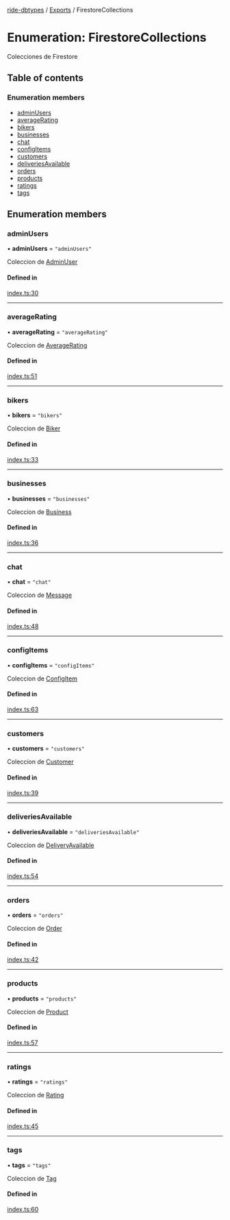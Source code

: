 [ride-dbtypes](../README.md) / [Exports](../modules.md) / FirestoreCollections

# Enumeration: FirestoreCollections

Colecciones de Firestore

## Table of contents

### Enumeration members

- [adminUsers](FirestoreCollections.md#adminusers)
- [averageRating](FirestoreCollections.md#averagerating)
- [bikers](FirestoreCollections.md#bikers)
- [businesses](FirestoreCollections.md#businesses)
- [chat](FirestoreCollections.md#chat)
- [configItems](FirestoreCollections.md#configitems)
- [customers](FirestoreCollections.md#customers)
- [deliveriesAvailable](FirestoreCollections.md#deliveriesavailable)
- [orders](FirestoreCollections.md#orders)
- [products](FirestoreCollections.md#products)
- [ratings](FirestoreCollections.md#ratings)
- [tags](FirestoreCollections.md#tags)

## Enumeration members

### adminUsers

• **adminUsers** = `"adminUsers"`

Coleccion de [AdminUser](../interfaces/AdminUser.md)

#### Defined in

[index.ts:30](https://github.com/gatitolabs/ride-dbtypes/blob/9baa126/index.ts#L30)

___

### averageRating

• **averageRating** = `"averageRating"`

Coleccion de [AverageRating](../interfaces/AverageRating.md)

#### Defined in

[index.ts:51](https://github.com/gatitolabs/ride-dbtypes/blob/9baa126/index.ts#L51)

___

### bikers

• **bikers** = `"bikers"`

Coleccion de [Biker](../interfaces/Biker.md)

#### Defined in

[index.ts:33](https://github.com/gatitolabs/ride-dbtypes/blob/9baa126/index.ts#L33)

___

### businesses

• **businesses** = `"businesses"`

Coleccion de [Business](../interfaces/Business.md)

#### Defined in

[index.ts:36](https://github.com/gatitolabs/ride-dbtypes/blob/9baa126/index.ts#L36)

___

### chat

• **chat** = `"chat"`

Coleccion de [Message](../interfaces/Message.md)

#### Defined in

[index.ts:48](https://github.com/gatitolabs/ride-dbtypes/blob/9baa126/index.ts#L48)

___

### configItems

• **configItems** = `"configItems"`

Coleccion de [ConfigItem](../interfaces/ConfigItem.md)

#### Defined in

[index.ts:63](https://github.com/gatitolabs/ride-dbtypes/blob/9baa126/index.ts#L63)

___

### customers

• **customers** = `"customers"`

Coleccion de [Customer](../interfaces/Customer.md)

#### Defined in

[index.ts:39](https://github.com/gatitolabs/ride-dbtypes/blob/9baa126/index.ts#L39)

___

### deliveriesAvailable

• **deliveriesAvailable** = `"deliveriesAvailable"`

Coleccion de [DeliveryAvailable](../interfaces/DeliveryAvailable.md)

#### Defined in

[index.ts:54](https://github.com/gatitolabs/ride-dbtypes/blob/9baa126/index.ts#L54)

___

### orders

• **orders** = `"orders"`

Coleccion de [Order](../interfaces/Order.md)

#### Defined in

[index.ts:42](https://github.com/gatitolabs/ride-dbtypes/blob/9baa126/index.ts#L42)

___

### products

• **products** = `"products"`

Coleccion de [Product](../interfaces/Product.md)

#### Defined in

[index.ts:57](https://github.com/gatitolabs/ride-dbtypes/blob/9baa126/index.ts#L57)

___

### ratings

• **ratings** = `"ratings"`

Coleccion de [Rating](../interfaces/Rating.md)

#### Defined in

[index.ts:45](https://github.com/gatitolabs/ride-dbtypes/blob/9baa126/index.ts#L45)

___

### tags

• **tags** = `"tags"`

Coleccion de [Tag](../interfaces/Tag.md)

#### Defined in

[index.ts:60](https://github.com/gatitolabs/ride-dbtypes/blob/9baa126/index.ts#L60)
